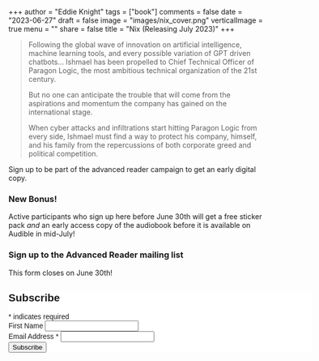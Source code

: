 +++
author = "Eddie Knight"
tags = ["book"]
comments = false
date = "2023-06-27"
draft = false
image = "images/nix_cover.png"
verticalImage = true
menu = ""
share = false
title = "Nix (Releasing July 2023)"
+++

> Following the global wave of innovation on artificial intelligence, machine learning tools, and every possible variation of GPT driven chatbots... Ishmael has been propelled to Chief Technical Officer of Paragon Logic, the most ambitious technical organization of the 21st century.
> 
> But no one can anticipate the trouble that will come from the aspirations and momentum the company has gained on the international stage.
>
> When cyber attacks and infiltrations start hitting Paragon Logic from every side, Ishmael must find a way to protect his company, himself, and his family from the repercussions of both corporate greed and political competition.

Sign up to be part of the advanced reader campaign to get an early digital copy. 

### New Bonus!

Active participants who sign up here before June 30th will get a free sticker pack _and_ an early access copy of the audiobook before it is available on Audible in mid-July!

### Sign up to the Advanced Reader mailing list

This form closes on June 30th!

<!-- Begin Mailchimp Signup Form -->
<link href="//cdn-images.mailchimp.com/embedcode/classic-071822.css" rel="stylesheet" type="text/css">
<style type="text/css">
	#mc_embed_signup{background:#fff; clear:left; font:14px Helvetica,Arial,sans-serif;  width:600px;}
	/* Add your own Mailchimp form style overrides in your site stylesheet or in this style block.
	   We recommend moving this block and the preceding CSS link to the HEAD of your HTML file. */
</style>
<div id="mc_embed_signup">
    <form action="https://dev.us8.list-manage.com/subscribe/post?u=9524d77266c4254d16b556ec7&amp;id=f143f0117b&amp;f_id=00b563e0f0" method="post" id="mc-embedded-subscribe-form" name="mc-embedded-subscribe-form" class="validate" target="_blank" novalidate>
        <div id="mc_embed_signup_scroll">
        <h2>Subscribe</h2>
        <div class="indicates-required"><span class="asterisk">*</span> indicates required</div>
<div class="mc-field-group">
	<label for="mce-FNAME">First Name </label>
	<input type="text" value="" name="FNAME" class="" id="mce-FNAME">
	<span id="mce-FNAME-HELPERTEXT" class="helper_text"></span>
</div>
<div class="mc-field-group">
	<label for="mce-EMAIL">Email Address  <span class="asterisk">*</span>
</label>
	<input type="email" value="" name="EMAIL" class="required email" id="mce-EMAIL" required>
	<span id="mce-EMAIL-HELPERTEXT" class="helper_text"></span>
</div>
	<div id="mce-responses" class="clear">
		<div class="response" id="mce-error-response" style="display:none"></div>
		<div class="response" id="mce-success-response" style="display:none"></div>
	</div>    <!-- real people should not fill this in and expect good things - do not remove this or risk form bot signups-->
    <div style="position: absolute; left: -5000px;" aria-hidden="true"><input type="text" name="b_9524d77266c4254d16b556ec7_f143f0117b" tabindex="-1" value=""></div>
    <div class="clear"><input type="submit" value="Subscribe" name="subscribe" id="mc-embedded-subscribe" class="button"></div>
    </div>
</form>
</div>
<script type='text/javascript' src='//s3.amazonaws.com/downloads.mailchimp.com/js/mc-validate.js'></script><script type='text/javascript'>(function($) {window.fnames = new Array(); window.ftypes = new Array();fnames[0]='EMAIL';ftypes[0]='email';fnames[1]='FNAME';ftypes[1]='text';fnames[2]='LNAME';ftypes[2]='text';fnames[3]='ADDRESS';ftypes[3]='address';fnames[4]='PHONE';ftypes[4]='phone';fnames[5]='BIRTHDAY';ftypes[5]='birthday';}(jQuery));var $mcj = jQuery.noConflict(true);</script>
<!--End mc_embed_signup-->
